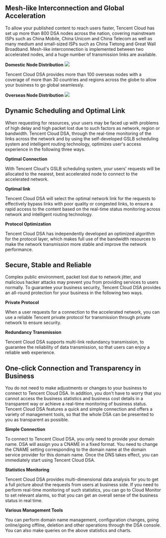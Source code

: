 ## Mesh-like Interconnection and Global Acceleration

To allow your published content to reach users faster, Tencent Cloud has set up more than 800 DSA nodes across the nation, covering mainstream ISPs such as China Mobile, China Unicom and China Telecom as well as many medium and small-sized ISPs such as China Tietong and Great Wall Broadband. Mesh-like interconnection is implemented between two accelerated nodes, and a huge number of transmission links are available.

**Domestic Node Distribution**
![](https://mc.qcloudimg.com/static/img/19f5708498e59acef7d60a755dee686e/image.png)

Tencent Cloud DSA provides more than 100 overseas nodes with a coverage of more than 30 countries and regions across the globe to allow your business to go global seamlessly.

**Overseas Node Distribution**
![](https://mc.qcloudimg.com/static/img/e8c4fc44474e6ef97b70cbbf3cf06cd0/gcd-overseas_nodes.png)



## Dynamic Scheduling and Optimal Link

When requesting for resources, your users may be faced up with problems of high delay and high packet lost due to such factors as network, region or bandwidth. Tencent Cloud DSA, through the real-time monitoring of the links across the network and by using the self-developed GSLB scheduling system and intelligent routing technology, optimizes user's access experience in the following three ways.

**Optimal Connection**

With Tencent Cloud's GSLB scheduling system, your users' requests will be allocated to the nearest, best accelerated node to connect to the accelerated network.

**Optimal link**

Tencent Cloud DSA will select the optimal network link for the requests to effectively bypass links with poor quality or congested links, to ensure a rapid access to the content based on the real-time status monitoring across network and intelligent routing technology.

**Protocol Optimization**

Tencent Cloud DSA has independently developed an optimized algorithm for the protocol layer, which makes full use of the bandwidth resources to make the network transmission more stable and improve the network performance.



## Secure, Stable and Reliable

Complex public environment, packet lost due to network jitter, and malicious hacker attacks may prevent you from providing services to users normally. To guarantee your business security, Tencent Cloud DSA provides an all-round protection for your business in the following two ways.

**Private Protocol**

When a user requests for a connection to the accelerated network, you can use a reliable Tencent private protocol for transmission through private network to ensure security.

**Redundancy Transmission**

Tencent Cloud DSA supports multi-link redundancy transmission, to guarantee the reliability of data transmission, so that users can enjoy a reliable web experience.



## One-click Connection and Transparency in Business

You do not need to make adjustments or changes to your business to connect to Tencent Cloud DSA. In addition, you don't have to worry that you cannot access the business statistics and business cost details in a transparent way or achieve a real-time monitoring of business status. Tencent Cloud DSA features a quick and simple connection and offers a variety of management tools, so that the whole DSA can be presented to you as transparent as possible.

**Simple Connection**

To connect to Tencent Cloud DSA, you only need to provide your domain name. DSA will assign you a CNAME in a fixed format. You need to change the CNAME setting corresponding to the domain name at the domain service provider for this domain name. Once the DNS takes effect, you can immediately start using Tencent Cloud DSA.

**Statistics Monitoring**

Tencent Cloud DSA provides multi-dimensional data analysis for you to get a full picture about the requests from users at business side. If you need to perform real-time monitoring of such statistics, you can go to Cloud Monitor to set relevant alarms, so that you can get an overall sense of the business status in real time.

**Various Management Tools**

You can perform domain name management, configuration changes, going online/going offline, deletion and other operations through the DSA console. You can also make queries on the above statistics and charts.
